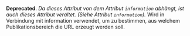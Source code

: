 __Deprecated__. *Da dieses Attribut von dem Attribut `information` abhängt, ist auch dieses Attribut veraltet. (Siehe Attribut `information`).*
Wird in Verbindung mit information verwendet, um zu bestimmen, aus welchem Publikationsbereich die URL erzeugt werden soll.